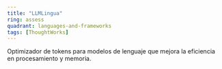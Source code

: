 ```yaml
---
title: "LLMLingua"
ring: assess
quadrant: languages-and-frameworks
tags: [ThoughtWorks]
---
```


Optimizador de tokens para modelos de lenguaje que mejora la eficiencia en procesamiento y memoria.
